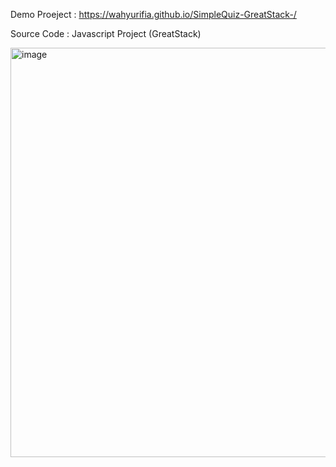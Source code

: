 Demo Proeject :
https://wahyurifia.github.io/SimpleQuiz-GreatStack-/

Source Code :
Javascript Project (GreatStack)

<img width="655" alt="image" src="https://github.com/wahyurifia/SimpleQuiz-GreatStack-/assets/128810262/7ea80538-0595-4985-b8ad-52fa19e30aae">
